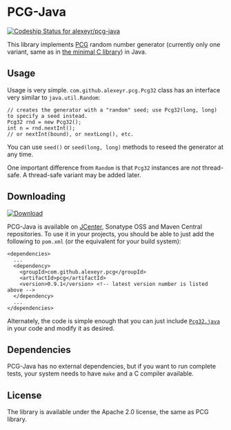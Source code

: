# PCG-Java

[ ![Codeship Status for alexeyr/pcg-java](https://codeship.com/projects/6ce83e80-acd3-0132-f12e-16eb0c65b489/status?branch=master)](https://codeship.com/projects/68600)

This library implements [PCG](http://www.pcg-random.org/) random number generator (currently only one variant, same as in [the minimal C library](https://github.com/imneme/pcg-c-basic/)) in Java.

## Usage

Usage is very simple. `com.github.alexeyr.pcg.Pcg32` class has an interface very similar to `java.util.Random`:

    // creates the generator with a "random" seed; use Pcg32(long, long) to specify a seed instead.
    Pcg32 rnd = new Pcg32();
    int n = rnd.nextInt();
    // or nextInt(bound), or nextLong(), etc.

You can use `seed()` or `seed(long, long)` methods to reseed the generator at any time.

One important difference from `Random` is that `Pcg32` instances are _not_ thread-safe. A thread-safe variant may be added later.

## Downloading

[ ![Download](https://api.bintray.com/packages/alexeyr/maven/pcg-java/images/download.svg) ](https://bintray.com/alexeyr/maven/pcg-java/_latestVersion)

PCG-Java is available on [JCenter](https://bintray.com/bintray/jcenter), Sonatype OSS and Maven Central repositories. To use it in your projects, you should be able to just add the following to `pom.xml` (or the equivalent for your build system):
```
<dependencies>
  ...
  <dependency>
    <groupId>com.github.alexeyr.pcg</groupId>
    <artifactId>pcg</artifactId>
    <version>0.9.1</version> <!-- latest version number is listed above -->
  </dependency>
  ...
</dependencies>
```

Alternately, the code is simple enough that you can just include [`Pcg32.java`](pcg/src/main/java/com/github/alexeyr/pcg/Pcg32.java) in your code and modify it as desired.

## Dependencies

PCG-Java has no external dependencies, but if you want to run complete tests, your system needs to have `make` and a C compiler available.

## License

The library is available under the Apache 2.0 license, the same as PCG library.